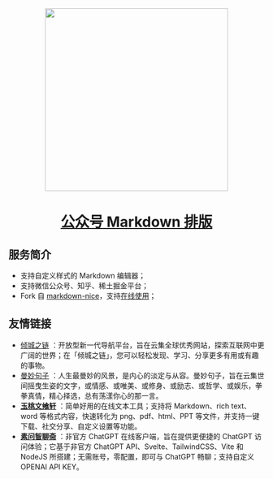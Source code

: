 <div align="center">
  <a href="https://wechat.jeffjade.com/">
    <img width="360" src="https://lovejade.oss-cn-shenzhen.aliyuncs.com/wechat-markdown-logo.svg"/>
  </a>
</div>

<h1 align="center"><a href="https://wechat.jeffjade.com/?github.com">公众号 Markdown 排版</a></h1>

## 服务简介

- 支持自定义样式的 Markdown 编辑器；
- 支持微信公众号、知乎、稀土掘金平台；
- Fork 自 [markdown-nice](https://github.com/mdnice/markdown-nice)，支持[在线使用](https://wechat.jeffjade.com/)；

## 友情链接

- [倾城之链](https://nicelinks.site/?ref=wechat.jeffjade.com) ：开放型新一代导航平台，旨在云集全球优秀网站，探索互联网中更广阔的世界；在「倾城之链」，您可以轻松发现、学习、分享更多有用或有趣的事物。
- [曼妙句子](https://read.lovejade.cn/?ref=wechat.jeffjade.com) ：人生最曼妙的风景，是内心的淡定与从容。曼妙句子，旨在云集世间摇曳生姿的文字，或情感、或唯美、或修身、或励志、或哲学、或娱乐，拳拳真情，精心择选，总有荡漾你心的那一言。
- [**玉桃文飨轩**](https://share.lovejade.cn/?ref=wechat.jeffjade.com) ：简单好用的在线文本工具；支持将 Markdown、rich text、word 等格式内容，快速转化为 png、pdf、html、PPT 等文件，并支持一键下载、社交分享、自定义设置等功能。
- [**素问智聊斋**](https://chatgpt.nicelinks.site/) ：非官方 ChatGPT 在线客户端，旨在提供更便捷的 ChatGPT 访问体验；它基于非官方 ChatGPT API、Svelte、TailwindCSS、Vite 和 NodeJS 所搭建；无需账号，零配置，即可与 ChatGPT 畅聊；支持自定义 OPENAI API KEY。
